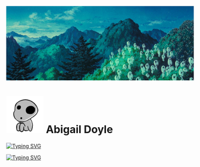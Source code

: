 <!--
**abbeydoyle/abbeydoyle** is a ✨ _special_ ✨ repository because its `README.md` (this file) appears on your GitHub profile.

Here are some ideas to get you started:

- 🔭 I’m currently working on ...
- 🌱 I’m currently learning ...
- 👯 I’m looking to collaborate on ...
- 🤔 I’m looking for help with ...
- 💬 Ask me about ...
- 📫 How to reach me: ...
- 😄 Pronouns: ...
- ⚡ Fun fact: ...
-->

<img src="./assets/kodama.jpg" width="1200" height="200">
<h1 align="left">
<img src="./assets/giphyj.gif" width="100" height="100">
Abigail Doyle
</h1>

<!-- ```diff
+ "yet even amidst the hatred and carnage, life is still worth living. 
+ it is possible for wonderful encounters and beautiful things to exist."
+                                                   - hayao miyazaki 宮崎 駿
``` -->
[![Typing SVG](https://readme-typing-svg.demolab.com?font=Georgia&size=18&duration=8000&color=1C7916&center=true&multiline=true&width=1200&height=75&lines=+%22yet+even+amidst+the+hatred+and+carnage%2C+life+is+still+worth+living.+it+is+possible+for+wonderful+encounters+and+beautiful+things+to+exist.%22;-+hayao+miyazaki+%E5%AE%AE%E5%B4%8E+%E9%A7%BF)](https://git.io/typing-svg)

[![Typing SVG](https://readme-typing-svg.demolab.com?font=Georgia&size=18&color=1C7916&center=true&multiline=true&width=1200&height=100&lines=+%22yet+even+amidst+the+hatred+and+carnage%2C+life+is+still+worth+living.+;it+is+possible+for+wonderful+encounters+and+beautiful+things+to+exist.%22;-+hayao+miyazaki+%E5%AE%AE%E5%B4%8E+%E9%A7%BF)](https://git.io/typing-svg)